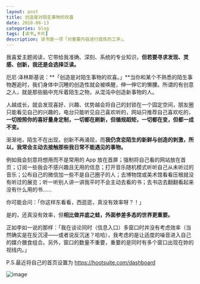 ```yaml
---
layout: post
title: 创造是对陌生事物的欢喜
date: 2018-06-13
categories: blog
tags: [读书,卡片]
description: 读书是一项「对重要内容进行提炼的工序」。
---
```


我喜爱主题阅读，它带给我准确、深刻、系统的专业知识，**但若要寻求发现、灵感、创新，我还是会选择泛读。**

厄尼·泽林斯基说：**「创造是对陌生事物的欢喜。」**当你和某个不熟悉的陌生事物邂逅时，我们身体中沉睡的创造性就会被唤醒，伸一伸它的懒腰。所谓的有创意之人，就是那些脑中充斥着陌生之物，从混沌中创造新事物的人。 
  
人越成长，就会发现喜好、兴趣、优势越会将自己的封锁在一个固定空间，朋友圈只能看见自己的兴趣的，电台只能听见自己喜欢听的，网站只推荐自己喜欢吃的，**一切按照你的喜好量身定制，一切都在刷新，但循规蹈矩，一切都在变，但都一成不变。**

渐渐地，陌生不在出现，创新不再涌现，而**我仍贪恋陌生的新鲜与创造的刺激，所以，我常会主动去接触那些我日常不能遇见的事物。**

例如我会刻意将想用而不是常用的 App 放在首屏；强制将自己看的网站放在首页；订阅一些我会不感兴趣且无用的信息；打开音乐随机模式听听自己从未听过的音乐；公布自己的微信加一些不是自己圈子的人；去博物馆或美术馆看看压根就没有听过的展览；听一听别人讲一讲我平时不会主动去看的书；去书店去翻翻看起来没有什么用的书……

你可能会问：「你这样东看看，西逛逛，真没有效率呀？！」

是的，还真没有效率，但**相比做井底之蛙，外面参差多态的世界更重要。**

正如李如一说的那样：「我在谈论同时（信息入口）多窗口时并没有考虑效率（当然确实是在反沉浸——或者说反沉迷？哈哈），我考虑的是让适度的噪音进入自己的媒介膳食组合。另外，窗口的数量不重要，重要的是同时有多个窗口出现在妳的视线内。」 ​
 
P.S.最近将自己的首页设置为 https://hootsuite.com/dashboard 

![image](http://upload-images.jianshu.io/upload_images/32598-31eaf525cb53ba63?imageMogr2/auto-orient/strip%7CimageView2/2/w/1240)





